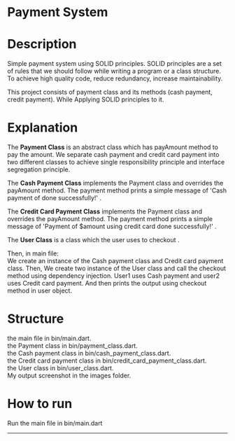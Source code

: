 # Payment System

# Description

Simple payment system using SOLID principles.
SOLID principles are a set of rules that we should follow while writing a program or a class
structure.
To achieve high quality code, reduce redundancy, increase maintainability.

This project consists of payment class and its methods (cash payment, credit payment).
While Applying SOLID principles to it.

# Explanation

The **Payment Class** is an abstract class which has payAmount method to pay the amount.
We separate cash payment and credit card payment into two different classes to achieve single
responsibility principle and interface segregation principle.

The **Cash Payment Class** implements the Payment class and overrides the payAmount method.
The payment method prints a simple message of 'Cash payment of <amount> done successfully!' .

The **Credit Card Payment Class** implements the Payment class and overrides the payAmount method.
The payment method prints a simple message of 'Payment of $amount using credit card done
successfully!' .

The **User Class** is a class which the user uses to checkout .

Then, in main file:                    
We create an instance of the Cash payment class and Credit card payment class.
Then, We create two instance of the User class and call the checkout method using dependency injection.
User1 uses Cash payment and user2 uses Credit card payment.
And then prints the output using checkout method in user object.

# Structure

the main file in bin/main.dart.                          
the Payment class in bin/payment_class.dart.                
the Cash payment class in bin/cash_payment_class.dart.                
the Credit card payment class in bin/credit_card_payment_class.dart.                
the User class in bin/user_class.dart.                         
My output screenshot in the images folder.

# How to run

Run the main file in bin/main.dart

--------------------------------------------

